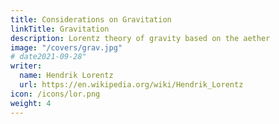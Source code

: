 ```yaml
---
title: Considerations on Gravitation
linkTitle: Gravitation
description: Lorentz theory of gravity based on the aether
image: "/covers/grav.jpg"
# date2021-09-28"
writer:
  name: Hendrik Lorentz
  url: https://en.wikipedia.org/wiki/Hendrik_Lorentz
icon: /icons/lor.png
weight: 4
---
```

